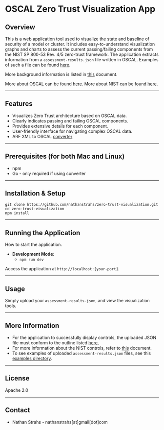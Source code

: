 # OSCAL Zero Trust Visualization App

## Overview

This is a web application tool used to visualize the state and baseline of security of a model or cluster. It includes easy-to-understand visualization graphs and charts to assess the current passing/failing components from the NIST SP 800-53 Rev. 4/5 zero-trust framework. The application extracts information from a ``assessment-results.json`` file written in OSCAL. Examples of such a file can be found [here](https://github.com/usnistgov/oscal-content/tree/main/examples/ar/json).

More background information is listed in [this](https://docs.google.com/document/d/1WJwO6fptAbwCuWECQaQbYz9SbE0MZr26WAI2OIlzwCc/edit?usp=sharing) document.

More about OSCAL can be found [here](https://github.com/usnistgov/oscal-content/tree/main). More about NIST can be found [here](https://pages.nist.gov/OSCAL/learn/).

---

## Features

* Visualizes Zero Trust architecture based on OSCAL data.
* Clearly indicates passing and failing OSCAL components.
* Provides extensive details for each component.
* User-friendly interface for navigating complex OSCAL data.
* ARF XML to OSCAL [converter](https://github.com/nathanstrahs/zero-trust-visualization/tree/main/src/utils/go_extractor)

---

## Prerequisites (for both Mac and Linux)

* npm
* Go - only required if using converter

---

## Installation & Setup

    git clone https://github.com/nathanstrahs/zero-trust-visualization.git
    cd zero-trust-visualization
    npm install

---

## Running the Application

How to start the application.

* **Development Mode:**
    * `npm run dev`

Access the application at `http://localhost:[your-port]`.

---

## Usage

Simply upload your ``assessment-results.json``, and view the visualization tools.

---

## More Information
* For the application to successfully display controls, the uploaded JSON file must conform to the outline listed [here.](/docs/UPLOAD_INSTRUCTIONS.md)
* For more information about the NIST controls, refer to [this](/docs/NIST_INFO.md) document. 
* To see examples of uploaded ``assessment-results.json`` files, see this [examples directory](/docs/exampleUploads/).
---

## License

Apache 2.0

---

## Contact

* Nathan Strahs - nathanstrahs[at]gmail[dot]com

